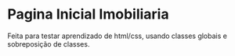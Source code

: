 <h1>Pagina Inicial Imobiliaria</h1>

Feita para testar aprendizado de html/css, usando classes globais e sobreposição de classes.
